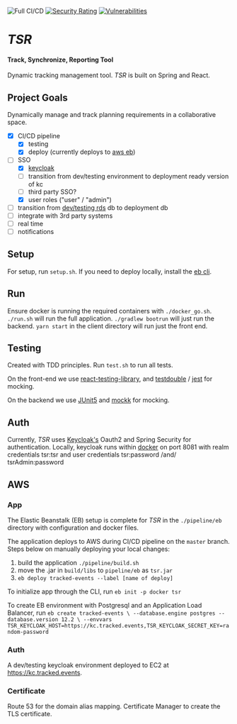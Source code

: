![Full CI/CD](https://github.com/gorhack/tsr/workflows/Full%20CI/CD/badge.svg)
[![Security Rating](https://sonarcloud.io/api/project_badges/measure?project=gorhack_tsr&metric=security_rating)](https://sonarcloud.io/dashboard?id=gorhack_tsr)
[![Vulnerabilities](https://sonarcloud.io/api/project_badges/measure?project=gorhack_tsr&metric=vulnerabilities)](https://sonarcloud.io/dashboard?id=gorhack_tsr)


# _TSR_
#### Track, Synchronize, Reporting Tool
Dynamic tracking management tool. _TSR_ is built on Spring and React.

## Project Goals
Dynamically manage and track planning requirements in a collaborative space.
- [x] CI/CD pipeline
    - [x] testing
    - [x] deploy (currently deploys to [aws eb](https://tracked.events))
- [ ] SSO
    - [x] [keycloak](https://kc.tracked.events/auth/)
    - [ ] transition from dev/testing environment to deployment ready version of kc
    - [ ] third party SSO?
    - [x] user roles ("user" / "admin")
- [ ] transition from [dev/testing rds](https://docs.aws.amazon.com/elasticbeanstalk/latest/dg/using-features.managing.db.html?icmpid=docs_elasticbeanstalk_console) db to deployment db
- [ ] integrate with 3rd party systems
- [ ] real time
- [ ] notifications

## Setup
For setup, run `setup.sh`. If you need to deploy locally, install the [eb cli](https://docs.aws.amazon.com/elasticbeanstalk/latest/dg/eb-cli3-install.html).

## Run
Ensure docker is running the required containers with `./docker_go.sh`. `./run.sh` will run the full application.
`./gradlew bootrun` will just run the backend. `yarn start` in the client directory will run just the front end.

## Testing
Created with TDD principles. Run `test.sh` to run all tests.

On the front-end we use [react-testing-library](https://testing-library.com/docs/react-testing-library/intro), and
[testdouble](https://github.com/testdouble/testdouble.js) / [jest](https://jestjs.io) for mocking.

On the backend we use [JUnit5](https://junit.org/junit5/docs/current/user-guide/) and [mockk](https://mockk.io) for
mocking.

## Auth
Currently, _TSR_ uses [Keycloak's](https://www.keycloak.org) Oauth2 and Spring Security for authentication. Locally,
keycloak runs within [docker](https://hub.docker.com/repository/docker/g0rak/tsr-keycloak) on port 8081 with realm
credentials tsr:tsr and user credentials tsr:password /and/ tsrAdmin:password

## AWS
### App
The Elastic Beanstalk (EB) setup is complete for _TSR_ in the `./pipeline/eb` directory with configuration and docker
files.

The application deploys to AWS during CI/CD pipeline on the `master` branch. Steps below on manually deploying your
local changes:
1. build the application `./pipeline/build.sh`
1. move the .jar in `build/libs` to `pipeline/eb` as `tsr.jar`
1. `eb deploy tracked-events --label [name of deploy]`

To initialize app through the CLI, run `eb init -p docker tsr`

To create EB environment with Postgresql and an Application Load Balancer, run
`eb create tracked-events \
--database.engine postgres --database.version 12.2 \
--envvars TSR_KEYCLOAK_HOST=https://kc.tracked.events,TSR_KEYCLOAK_SECRET_KEY=random-password`

### Auth
A dev/testing keycloak environment deployed to EC2 at https://kc.tracked.events.

### Certificate
Route 53 for the domain alias mapping. Certificate Manager to create the TLS certificate.
